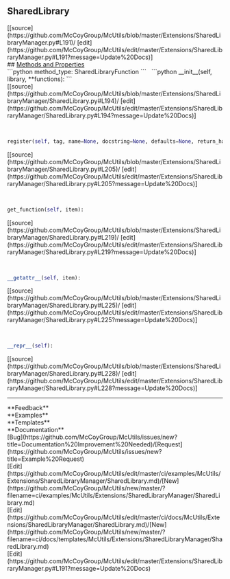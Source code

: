 ## <a id="McUtils.Extensions.SharedLibraryManager.SharedLibrary">SharedLibrary</a> 

<div class="docs-source-link" markdown="1">
[[source](https://github.com/McCoyGroup/McUtils/blob/master/Extensions/SharedLibraryManager.py#L191)/
[edit](https://github.com/McCoyGroup/McUtils/edit/master/Extensions/SharedLibraryManager.py#L191?message=Update%20Docs)]
</div>









<div class="collapsible-section">
 <div class="collapsible-section collapsible-section-header" markdown="1">
## <a class="collapse-link" data-toggle="collapse" href="#methods" markdown="1"> Methods and Properties</a> <a class="float-right" data-toggle="collapse" href="#methods"><i class="fa fa-chevron-down"></i></a>
 </div>
 <div class="collapsible-section collapsible-section-body collapse show" id="methods" markdown="1">
 ```python
method_type: SharedLibraryFunction
```
<a id="McUtils.Extensions.SharedLibraryManager.SharedLibrary.__init__" class="docs-object-method">&nbsp;</a> 
```python
__init__(self, library, **functions): 
```
<div class="docs-source-link" markdown="1">
[[source](https://github.com/McCoyGroup/McUtils/blob/master/Extensions/SharedLibraryManager/SharedLibrary.py#L194)/
[edit](https://github.com/McCoyGroup/McUtils/edit/master/Extensions/SharedLibraryManager/SharedLibrary.py#L194?message=Update%20Docs)]
</div>


<a id="McUtils.Extensions.SharedLibraryManager.SharedLibrary.register" class="docs-object-method">&nbsp;</a> 
```python
register(self, tag, name=None, docstring=None, defaults=None, return_handler=None, prep_args=None, **params): 
```
<div class="docs-source-link" markdown="1">
[[source](https://github.com/McCoyGroup/McUtils/blob/master/Extensions/SharedLibraryManager/SharedLibrary.py#L205)/
[edit](https://github.com/McCoyGroup/McUtils/edit/master/Extensions/SharedLibraryManager/SharedLibrary.py#L205?message=Update%20Docs)]
</div>


<a id="McUtils.Extensions.SharedLibraryManager.SharedLibrary.get_function" class="docs-object-method">&nbsp;</a> 
```python
get_function(self, item): 
```
<div class="docs-source-link" markdown="1">
[[source](https://github.com/McCoyGroup/McUtils/blob/master/Extensions/SharedLibraryManager/SharedLibrary.py#L219)/
[edit](https://github.com/McCoyGroup/McUtils/edit/master/Extensions/SharedLibraryManager/SharedLibrary.py#L219?message=Update%20Docs)]
</div>


<a id="McUtils.Extensions.SharedLibraryManager.SharedLibrary.__getattr__" class="docs-object-method">&nbsp;</a> 
```python
__getattr__(self, item): 
```
<div class="docs-source-link" markdown="1">
[[source](https://github.com/McCoyGroup/McUtils/blob/master/Extensions/SharedLibraryManager/SharedLibrary.py#L225)/
[edit](https://github.com/McCoyGroup/McUtils/edit/master/Extensions/SharedLibraryManager/SharedLibrary.py#L225?message=Update%20Docs)]
</div>


<a id="McUtils.Extensions.SharedLibraryManager.SharedLibrary.__repr__" class="docs-object-method">&nbsp;</a> 
```python
__repr__(self): 
```
<div class="docs-source-link" markdown="1">
[[source](https://github.com/McCoyGroup/McUtils/blob/master/Extensions/SharedLibraryManager/SharedLibrary.py#L228)/
[edit](https://github.com/McCoyGroup/McUtils/edit/master/Extensions/SharedLibraryManager/SharedLibrary.py#L228?message=Update%20Docs)]
</div>
 </div>
</div>












---


<div markdown="1" class="text-secondary">
<div class="container">
  <div class="row">
   <div class="col" markdown="1">
**Feedback**   
</div>
   <div class="col" markdown="1">
**Examples**   
</div>
   <div class="col" markdown="1">
**Templates**   
</div>
   <div class="col" markdown="1">
**Documentation**   
</div>
   <div class="col" markdown="1">
   
</div>
   <div class="col" markdown="1">
   
</div>
   <div class="col" markdown="1">
   
</div>
</div>
  <div class="row">
   <div class="col" markdown="1">
[Bug](https://github.com/McCoyGroup/McUtils/issues/new?title=Documentation%20Improvement%20Needed)/[Request](https://github.com/McCoyGroup/McUtils/issues/new?title=Example%20Request)   
</div>
   <div class="col" markdown="1">
[Edit](https://github.com/McCoyGroup/McUtils/edit/master/ci/examples/McUtils/Extensions/SharedLibraryManager/SharedLibrary.md)/[New](https://github.com/McCoyGroup/McUtils/new/master/?filename=ci/examples/McUtils/Extensions/SharedLibraryManager/SharedLibrary.md)   
</div>
   <div class="col" markdown="1">
[Edit](https://github.com/McCoyGroup/McUtils/edit/master/ci/docs/McUtils/Extensions/SharedLibraryManager/SharedLibrary.md)/[New](https://github.com/McCoyGroup/McUtils/new/master/?filename=ci/docs/templates/McUtils/Extensions/SharedLibraryManager/SharedLibrary.md)   
</div>
   <div class="col" markdown="1">
[Edit](https://github.com/McCoyGroup/McUtils/edit/master/Extensions/SharedLibraryManager.py#L191?message=Update%20Docs)   
</div>
   <div class="col" markdown="1">
   
</div>
   <div class="col" markdown="1">
   
</div>
   <div class="col" markdown="1">
   
</div>
</div>
</div>
</div>